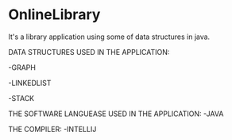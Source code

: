 # OnlineLibrary
It's a library application using some of data structures in java.

DATA STRUCTURES USED IN THE APPLICATION:

-GRAPH

-LINKEDLIST

-STACK

THE SOFTWARE LANGUEASE USED IN THE APPLICATION:
-JAVA

THE COMPILER:
-INTELLIJ
